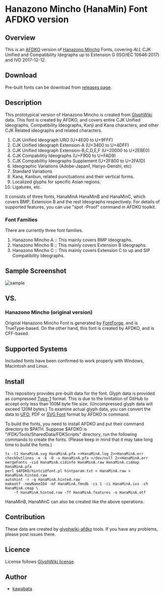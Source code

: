 Hanazono Mincho (HanaMin) Font AFDKO version
=============================

## Overview

This is an [AFDKO](http://www.adobe.com/devnet/opentype/afdko.html)
version of [Hanazono Mincho](https://fonts.jp/) Fonts, covering *ALL*
CJK Unified and Compatibility Idegraphs up to Extension G (ISO/IEC
10646:2017) and IVD 2017-12-12.

## Download

Pre-built fonts can be download from
[releases page](http://github.com/cjkvi/HanaMinAFDKO/releases).

## Description

This prototypical version of Hanazono Mincho is created from
[GlyphWiki](http://glyphwiki.org/) data. This font is created by
AFDKO, and covers entire CJK Unified Ideographs, Compatibility
Ideographs, Kanji and Kana characters, and other CJK Related
ideographs and related characters.

1. CJK Unified Ideograph URO (U+4E00 to U+9FFF)
2. CJK Unified Ideograph Extension-A (U+3400 to U+4DFF)
3. CJK Unified Ideograph Extension-B,C,D,E,F (U+20000 to U+2EBE0)
4. CJK Compabilitiy Ideographs (U+F900 to U+FAD9)
5. CJK Compabilitiy Ideographs Supplement (U+2F800 to U+2FA1D)
6. Ideographic Variations (Adobe-Japan1, Hanyo-Denshi, etc)
7. Standard Variations
8. Kana, Kanbun, related punctuations and their vertical forms.
9. Localized glyphs for specific Asian regions.
10. Ligatures, etc.

It consists of three fonts, HanaMinA HanaMinB and HanaMinC, which
covers BMP, Extension B and the rest Ideographs respectively. For
details of supported features, you can use "spot -Proof" command in
AFDKO toolkit.

### Font Families

There are currently three font families.

1. Hanazono Mincho A :: This mainly covers BMP Ideographs.
2. Hanazono Mincho B :: This mainly covers Extension B Ideographs.
3. Hanazono Mincho C :: This mainly covers Extension C to up and SIP Compatibility Ideographs.
<!--
3. Hanazono Mincho AX :: This is an extended version of Hanazono
   Mincho A, supporting GlyphWiki *uXXXX-itaiji-YYY*, *uXXXX-YY* and
   *kumimoji-XXXX* glyphs by using OpenType GSUB features "trad",
   "ssXX" and "ccmp" features.
4. Hanazono Mincho BX :: This is an extended version of Hanazono
   Mincho B.
-->

## Sample Screenshot

![sample](https://cloud.githubusercontent.com/assets/217020/3786962/fa5527bc-19ef-11e4-83b2-bf14a32602e2.png)

## VS.

### Hanazono Mincho (original version)

Original Hanazono Mincho Font is generated by
[FontForge](http://fontforge.org/), and is TrueType-based. On the
other hand, this font is created by AFDKO, and is CFF-based.

## Supported Systems

Included fonts have been confirmed to work properly with Windows,
Macintosh and Linux.

## Install

This repository provides pre-built data for the font. Glyph data is
provided as compressed
[Type-1](https://partners.adobe.com/public/developer/en/font/T1_SPEC.PDF)
format. This is due to the limitation of GitHub to accept only less
than 100M byte file size. (Uncompressed glyph data will exceed 120M
bytes.) To examine actual glyph data, you can convert the data to
[UFO](http://unifiedfontobject.org/), PDF or
[SVG Font](http://www.w3.org/TR/SVG/fonts.html) format by AFDKO *tx*
command.

To build the fonts, you need to install AFDKO and put their command
directory to $PATH. Suppose $AFDKO is
"/FDK/Tools/SharedData/FDKScripts" directory, run the following
commands to create the fonts. (Please keep in mind that it may take
long time to build the fonts.)

    tx -t1 HanaMinA.svg HanaMinA.pfa >>HanaMinA.log 2>>HanaMinA.err
    checkOutlines -e -k -O -x HanaMinA.pfa >/dev/null 2>>HanaMinA.err
    mergeFonts -cid HanaMinA.cidinfo HanaMinA.raw HanaMinA.cidmap HanaMinA.pfa
    perl $AFDKO/hintcidfont.pl hintparam.txt < HanaMinA.raw > HanaMinA.hinted.raw
    autohint -r -q HanaMinA.hinted.raw
    makeotf -newNameID4 -mf HanaMinA.fmndb -cs 1 -ci HanaMinA.ivs -ch HanaMinA.cmap \
        -f HanaMinA.hinted.raw -ff HanaMinA.features -o HanaMinA.otf


HanaMinB, HanaMinC can also be created like the above operations.
<!--
HanaMinAX, HanaMinBX can also be created like the above operations.
-->

## Contribution

These data are created by
[glyphwiki-afdko](http://github.com/kawabata/glyphwiki-afdko) tools.
If you have any problems, please post issues there.

## Licence

License follows [GlyphWiki license](http://glyphwiki.org/license.html).

## Author

- [kawabata](https://github.com/kawabata)
